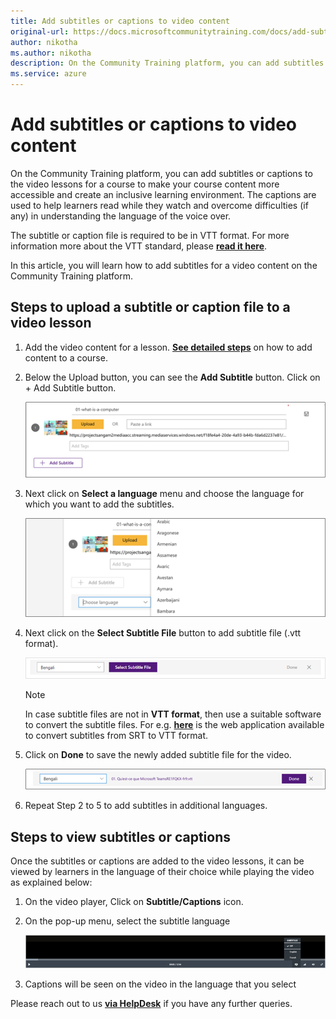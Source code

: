 ```yaml
---
title: Add subtitles or captions to video content
original-url: https://docs.microsoftcommunitytraining.com/docs/add-subtitles-or-captions-to-video-content
author: nikotha
ms.author: nikotha
description: On the Community Training platform, you can add subtitles or captions to the video lessons  for a course to make your course content more accessible and create an inclusive learning environments.
ms.service: azure
---
```


# Add subtitles or captions to video content

On the Community Training platform, you can add subtitles or captions to the video lessons for a course to make your course content more accessible and create an inclusive learning environment. The captions are used to help learners read while they watch and overcome difficulties (if any) in understanding the language of the voice over.

The subtitle or caption file is required to be in VTT format. For more information more about the VTT standard, please [**read it here**](https://en.wikipedia.org/wiki/WebVTT).

In this article, you will learn how to add subtitles for a video content on the Community Training platform.

## Steps to upload a subtitle or caption file to a video lesson

1. Add the video content for a lesson. [**See detailed steps**](../../../content-management/create-content/create-course-category/upload-content-to-a-course.md#option-1-manually-add-content-for-each-lesson-in-a-course) on how to add content to a course.

1. Below the Upload button, you can see the **Add Subtitle** button. Click on + Add Subtitle button.

    ![Add Subtitle](../../../media/image%28204%29.png)

1. Next click on **Select a language** menu and choose the language for which you want to add the subtitles.

    ![Select a language](../../../media/image%28205%29.png)

1. Next click on the **Select Subtitle File** button to add subtitle file (.vtt format).

    ![Select Subtitle File](../../../media/image%28207%29.png)

    > [!Note]  
    > In case subtitle files are not in **VTT format**, then use a suitable software to convert the subtitle files. For e.g. [**here**](https://www.webvtt.org/) is the web application available to convert subtitles from SRT to VTT format.

1. Click on **Done** to save the newly added subtitle file for the video.

    ![Click on Done](../../../media/image%28208%29.png)

1. Repeat Step 2 to 5 to add subtitles in additional languages.

## Steps to view subtitles or captions

Once the subtitles or captions are added to the video lessons, it can be viewed by learners in the language of their choice while playing the video as explained below:

1. On the video player, Click on **Subtitle/Captions** icon.

1. On the pop-up menu, select the subtitle language

    ![Pop-up menu](../../../media/image%28209%29.png)

1. Captions will be seen on the video in the language that you select


Please reach out to us [**via HelpDesk**](https://aka.ms/cthelpdesk) if you have any further queries.